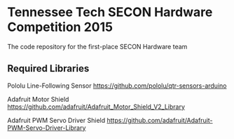 Tennessee Tech SECON Hardware Competition 2015
==================

The code repository for the first-place SECON Hardware team

Required Libraries
------------------
Pololu Line-Following Sensor
https://github.com/pololu/qtr-sensors-arduino

Adafruit Motor Shield
https://github.com/adafruit/Adafruit_Motor_Shield_V2_Library

Adafruit PWM Servo Driver Shield
https://github.com/adafruit/Adafruit-PWM-Servo-Driver-Library
